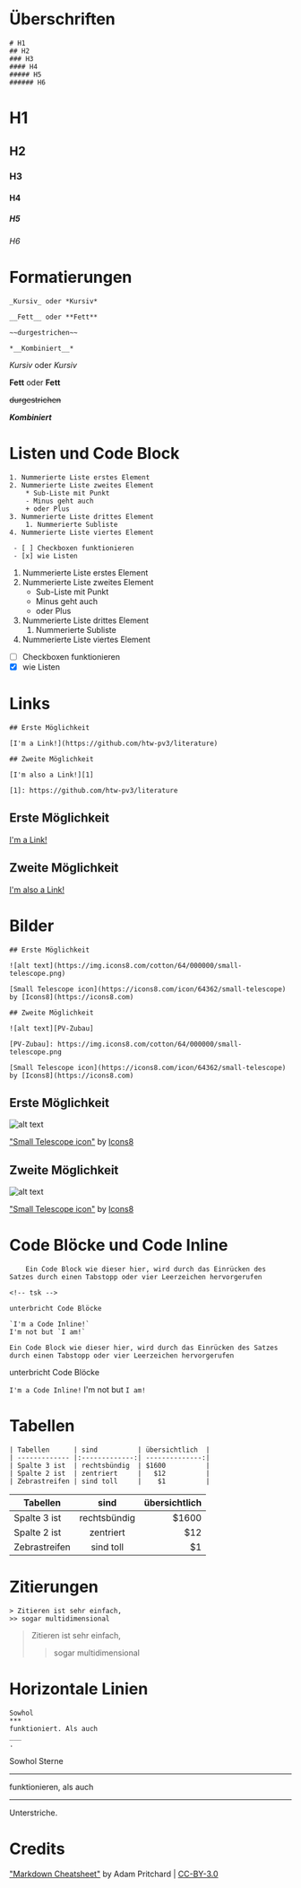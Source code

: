 # Überschriften

	# H1
    ## H2
    ### H3
    #### H4
    ##### H5
    ###### H6

# H1
## H2
### H3
#### H4
##### H5
###### H6

# Formatierungen

	_Kursiv_ oder *Kursiv*
    
    __Fett__ oder **Fett**
    
    ~~durgestrichen~~
    
    *__Kombiniert__*

_Kursiv_ oder *Kursiv*

__Fett__ oder **Fett**

~~durgestrichen~~

*__Kombiniert__*

# Listen und Code Block

    1. Nummerierte Liste erstes Element
    2. Nummerierte Liste zweites Element
    	* Sub-Liste mit Punkt
    	- Minus geht auch
  		+ oder Plus 
    3. Nummerierte Liste drittes Element
    	1. Nummerierte Subliste
    4. Nummerierte Liste viertes Element

	 - [ ] Checkboxen funktionieren
	 - [x] wie Listen

1. Nummerierte Liste erstes Element
2. Nummerierte Liste zweites Element
  	* Sub-Liste mit Punkt
  	- Minus geht auch
  	+ oder Plus 
3. Nummerierte Liste drittes Element
	1. Nummerierte Subliste
4. Nummerierte Liste viertes Element

- [ ] Checkboxen funktionieren
- [x] wie Listen

# Links

	## Erste Möglichkeit
    
    [I'm a Link!](https://github.com/htw-pv3/literature)
    
    ## Zweite Möglichkeit
    
    [I'm also a Link!][1]
    
    [1]: https://github.com/htw-pv3/literature

## Erste Möglichkeit

[I'm a Link!](https://github.com/htw-pv3/literature)

## Zweite Möglichkeit

[I'm also a Link!][1]

[1]: https://github.com/htw-pv3/literature

# Bilder

	## Erste Möglichkeit

	![alt text](https://img.icons8.com/cotton/64/000000/small-telescope.png)

	[Small Telescope icon](https://icons8.com/icon/64362/small-telescope) by [Icons8](https://icons8.com)

	## Zweite Möglichkeit

	![alt text][PV-Zubau]

	[PV-Zubau]: https://img.icons8.com/cotton/64/000000/small-telescope.png

	[Small Telescope icon](https://icons8.com/icon/64362/small-telescope) by [Icons8](https://icons8.com)

## Erste Möglichkeit

![alt text](https://img.icons8.com/cotton/64/000000/small-telescope.png)

["Small Telescope icon"](https://icons8.com/icon/64362/small-telescope) by [Icons8](https://icons8.com)

## Zweite Möglichkeit

![alt text][PV-Zubau]

[PV-Zubau]: https://img.icons8.com/cotton/64/000000/small-telescope.png

["Small Telescope icon"](https://icons8.com/icon/64362/small-telescope) by [Icons8](https://icons8.com)

# Code Blöcke und Code Inline

		Ein Code Block wie dieser hier, wird durch das Einrücken des Satzes durch einen Tabstopp oder vier Leerzeichen hervorgerufen

    <!-- tsk -->
    
    unterbricht Code Blöcke
    
    `I'm a Code Inline!`
	I'm not but `I am!`

<!-- tsk -->

	Ein Code Block wie dieser hier, wird durch das Einrücken des Satzes durch einen Tabstopp oder vier Leerzeichen hervorgerufen

<!-- tsk -->

unterbricht Code Blöcke

`I'm a Code Inline!`
I'm not but `I am!`

# Tabellen

	| Tabellen      | sind          | übersichtlich  |
    | ------------- |:-------------:| --------------:|
    | Spalte 3 ist  | rechtsbündig  | $1600          |
    | Spalte 2 ist  | zentriert     |   $12 		 |
    | Zebrastreifen | sind toll     |    $1			 |

| Tabellen      | sind          | übersichtlich  |
| ------------- |:-------------:| --------------:|
| Spalte 3 ist  | rechtsbündig  | $1600          |
| Spalte 2 ist  | zentriert     |   $12 		 |
| Zebrastreifen | sind toll     |    $1			 |

# Zitierungen

	> Zitieren ist sehr einfach,
	>> sogar multidimensional

> Zitieren ist sehr einfach,
>> sogar multidimensional

# Horizontale Linien

	Sowhol
	***
	funktioniert. Als auch
	___
	.

Sowhol Sterne
***
funktionieren, als auch
___
Unterstriche.

# Credits

["Markdown Cheatsheet"](https://github.com/adam-p/markdown-here/wiki/Markdown-Cheatsheet) by Adam Pritchard | [CC-BY-3.0](https://creativecommons.org/licenses/by/3.0/)
